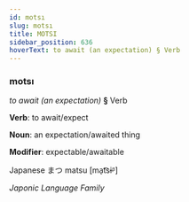 ```yaml
---
id: motsı
slug: motsı
title: MOTSI
sidebar_position: 636
hoverText: to await (an expectation) § Verb
---
```


### motsı

*to await (an expectation)* **§** Verb

**Verb**: to await/expect

**Noun**: an expectation/awaited thing

**Modifier**: expectable/awaitable

Japanese ま​つ matsu [ma̠t͡sɨᵝ]

*Japonic Language Family*